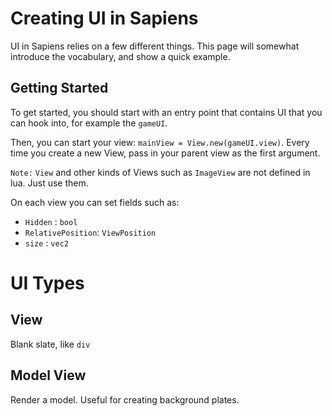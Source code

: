 # Creating UI in Sapiens

UI in Sapiens relies on a few different things. This page will somewhat introduce the vocabulary, and show a quick example.

## Getting Started

To get started, you should start with an entry point that contains UI that you can hook into, for example the `gameUI`.

Then, you can start your view: `mainView = View.new(gameUI.view)`. Every time you create a new View, pass in your parent view as the first argument.

`Note:` `View` and other kinds of Views such as `ImageView` are not defined in lua. Just use them.

On each view you can set fields such as:
 - `Hidden` : `bool`
 - `RelativePosition`: `ViewPosition`
 - `size` : `vec2`

# UI Types

## View

Blank slate, like `div`

## Model View

Render a model. Useful for creating background plates.




